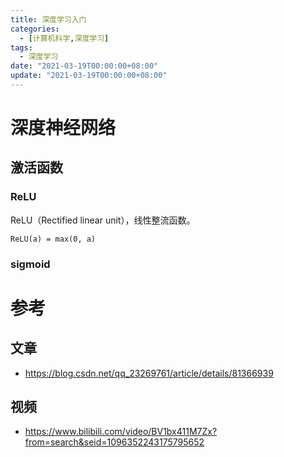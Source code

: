 ```yaml
---
title: 深度学习入门
categories: 
  - [计算机科学,深度学习]
tags:
  - 深度学习
date: "2021-03-19T00:00:00+08:00"
update: "2021-03-19T00:00:00+08:00"
---
```


# 深度神经网络

## 激活函数

### ReLU

ReLU（Rectified linear unit），线性整流函数。

```ReLU(a) = max(0, a)```

### sigmoid

# 参考

## 文章

- https://blog.csdn.net/qq_23269761/article/details/81366939

## 视频

- https://www.bilibili.com/video/BV1bx411M7Zx?from=search&seid=1096352243175795652

